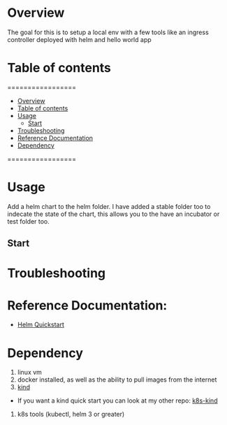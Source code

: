# Overview

The goal for this is to setup a local env with a few tools like an ingress controller deployed with helm and hello world app

# Table of contents
=================
<!--ts-->
   * [Overview](#Overview)
   * [Table of contents](#table-of-contents)
   * [Usage](#usage)
      * [Start](#Start)
   * [Troubleshooting](#Troubleshooting)
   * [Reference Documentation](#Reference-Documentation)
   * [Dependency](#dependency)
<!--te-->
=================

# Usage

Add a helm chart to the helm folder. I have added a stable folder too to indecate the state of the chart, this allows you to the have an incubator or test folder too.

## Start

# Troubleshooting 

# Reference Documentation:

* [Helm Quickstart](https://helm.sh/docs/intro/quickstart/)

# Dependency

1. linux vm
1. docker installed, as well as the ability to pull images from the internet
1. [kind](https://kind.sigs.k8s.io/)
  * If you want a kind quick start you can look at my other repo: [k8s-kind](https://github.com/onzyone/k8s-kind) 
1. k8s tools (kubectl, helm 3 or greater)
